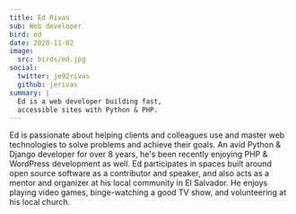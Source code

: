 ```yaml
---
title: Ed Rivas
sub: Web developer
bird: ed
date: 2020-11-02
image:
  src: birds/ed.jpg
social:
  twitter: je92rivas
  github: jerivas
summary: |
  Ed is a web developer building fast,
  accessible sites with Python & PHP.
---
```


Ed is passionate about helping clients and colleagues use and master web
technologies to solve problems and achieve their goals. An avid Python & Django
developer for over 8 years, he's been recently enjoying PHP & WordPress
development as well. Ed participates in spaces built around open source software
as a contributor and speaker, and also acts as a mentor and organizer at his
local community in El Salvador. He enjoys playing video games, binge-watching a
good TV show, and volunteering at his local church.
